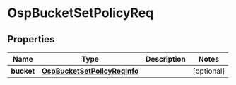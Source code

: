 # OspBucketSetPolicyReq

## Properties
Name | Type | Description | Notes
------------ | ------------- | ------------- | -------------
**bucket** | [**OspBucketSetPolicyReqInfo**](OspBucketSetPolicyReqInfo.md) |  |  [optional]

